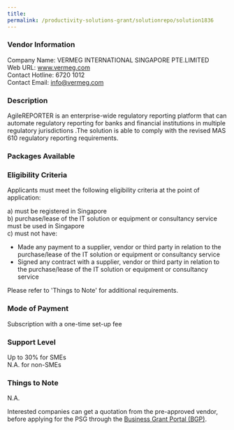 ```yaml
---
title: 
permalink: /productivity-solutions-grant/solutionrepo/solution1836
---
```


### Vendor Information
Company Name: VERMEG INTERNATIONAL SINGAPORE PTE.LIMITED<br>Web URL: www.vermeg.com<br>Contact Hotline: 6720 1012<br>Contact Email: info@vermeg.com<br>

### Description

AgileREPORTER is an enterprise-wide regulatory reporting platform that can automate regulatory reporting for banks and financial institutions in multiple regulatory jurisdictions .The solution is able to comply with the revised MAS 610 regulatory reporting requirements.

### Packages Available


### Eligibility Criteria

Applicants must meet the following eligibility criteria at the point of application:

a) must be registered in Singapore <br>
b) purchase/lease of the IT solution or equipment or consultancy service must be used in Singapore <br>
c) must not have:
- Made any payment to a supplier, vendor or third party in relation to the purchase/lease of the IT solution or equipment or consultancy service
- Signed any contract with a supplier, vendor or third party in relation to the purchase/lease of the IT solution or equipment or consultancy service

Please refer to 'Things to Note' for additional requirements.

### Mode of Payment
Subscription with a one-time set-up fee 

### Support Level
Up to 30% for SMEs <br>
N.A. for non-SMEs

### Things to Note
N.A.

Interested companies can get a quotation from the pre-approved vendor, before applying for the PSG through the <a target='_blank' href='https://www.businessgrants.gov.sg/'>Business Grant Portal (BGP)</a>.
